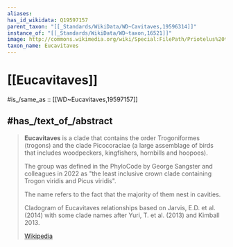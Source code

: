 ```yaml
---
aliases:
has_id_wikidata: Q19597157
parent_taxon: "[[_Standards/WikiData/WD~Cavitaves,19596314]]"
instance_of: "[[_Standards/WikiData/WD~taxon,16521]]"
image: http://commons.wikimedia.org/wiki/Special:FilePath/Priotelus%20temnurus%20-Matanzas%20Province%2C%20Cuba-8.jpg
taxon_name: Eucavitaves
---
```


# [[Eucavitaves]] 

#is_/same_as :: [[WD~Eucavitaves,19597157]] 

## #has_/text_of_/abstract 

> **Eucavitaves** is a clade that contains the order Trogoniformes (trogons) 
> and the clade Picocoraciae (a large assemblage of birds that includes woodpeckers, kingfishers, hornbills and hoopoes). 
> 
> The group was defined in the PhyloCode by George Sangster and colleagues in 2022 as "the least inclusive crown clade containing Trogon viridis and Picus viridis". 
> 
> The name refers to the fact that the majority of them nest in cavities.
>
> Cladogram of Eucavitaves relationships based on Jarvis, E.D. et al. (2014) with some clade names after  Yuri, T. et al. (2013) and Kimball 2013.
>
> [Wikipedia](https://en.wikipedia.org/wiki/Eucavitaves) 

